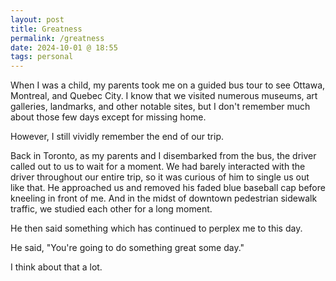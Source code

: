 ```yaml
---
layout: post
title: Greatness
permalink: /greatness
date: 2024-10-01 @ 18:55
tags: personal
---
```


When I was a child, my parents took me on a guided bus tour to see Ottawa, Montreal, and Quebec City. I know that we visited numerous museums, art galleries, landmarks, and other notable sites, but I don't remember much about those few days except for missing home. 

However, I still vividly remember the end of our trip.

Back in Toronto, as my parents and I disembarked from the bus, the driver called out to us to wait for a moment. We had barely interacted with the driver throughout our entire trip, so it was curious of him to single us out like that. He approached us and removed his faded blue baseball cap before kneeling in front of me. And in the midst of downtown pedestrian sidewalk traffic, we studied each other for a long moment.

He then said something which has continued to perplex me to this day.

He said, "You're going to do something great some day."

I think about that a lot.
